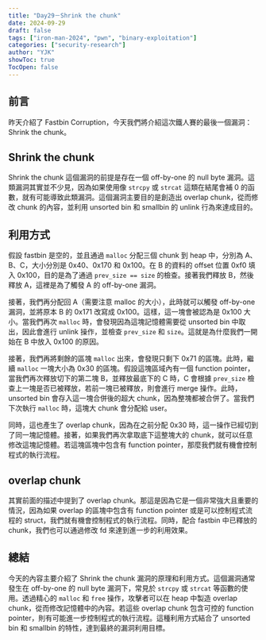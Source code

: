 ```yaml
---
title: "Day29－Shrink the chunk"
date: 2024-09-29
draft: false
tags: ["iron-man-2024", "pwn", "binary-exploitation"]
categories: ["security-research"]
author: "YJK"
showToc: true
TocOpen: false
---
```



## 前言

昨天介紹了 Fastbin Corruption，今天我們將介紹這次鐵人賽的最後一個漏洞：Shrink the chunk。

## Shrink the chunk

Shrink the chunk 這個漏洞的前提是存在一個 off-by-one 的 null byte 漏洞。這類漏洞其實並不少見，因為如果使用像 `strcpy` 或 `strcat` 這類在結尾會補 0 的函數，就有可能導致此類漏洞。這個漏洞主要目的是創造出 overlap chunk，從而修改 chunk 的內容，並利用 unsorted bin 和 smallbin 的 unlink 行為來達成目的。

## 利用方式

假設 fastbin 是空的，並且通過 `malloc` 分配三個 chunk 到 heap 中，分別為 A、B、C，大小分別是 0x40、0x170 和 0x100。在 B 的資料的 offset 位置 0xf0 填入 0x100，目的是為了通過 `prev_size == size` 的檢查。接著我們釋放 B，然後釋放 A，這裡是為了觸發 A 的 off-by-one 漏洞。

接著，我們再分配回 A（需要注意 malloc 的大小），此時就可以觸發 off-by-one 漏洞，並將原本 B 的 0x171 改寫成 0x100。這樣，這一塊會被認為是 0x100 大小。當我們再次 `malloc` 時，會發現因為這塊記憶體需要從 unsorted bin 中取出，因此會進行 unlink 操作，並檢查 `prev_size` 和 `size`。這就是為什麼我們一開始在 B 中放入 0x100 的原因。

接著，我們再將剩餘的區塊 `malloc` 出來，會發現只剩下 0x71 的區塊。此時，繼續 `malloc` 一塊大小為 0x30 的區塊。假設這塊區域內有一個 function pointer，當我們再次釋放切下的第二塊 B，並釋放最底下的 C 時，C 會根據 `prev_size` 檢查上一塊是否已被釋放，若前一塊已被釋放，則會進行 merge 操作。此時，unsorted bin 會存入這一塊合併後的超大 chunk，因為整塊都被合併了。當我們下次執行 `malloc` 時，這塊大 chunk 會分配給 user。

同時，這也產生了 overlap chunk，因為在之前分配 0x30 時，這一操作已經切到了同一塊記憶體。接著，如果我們再次拿取底下這整塊大的 chunk，就可以任意修改這塊記憶體。若這塊區塊中包含有 function pointer，那麼我們就有機會控制程式的執行流程。

## overlap chunk

其實前面的描述中提到了 overlap chunk。那這是因為它是一個非常強大且重要的情況，因為如果 overlap 的區塊中包含有 function pointer 或是可以控制程式流程的 struct，我們就有機會控制程式的執行流程。同時，配合 fastbin 中已釋放的 chunk，我們也可以通過修改 fd 來達到進一步的利用效果。

## 總結

今天的內容主要介紹了 Shrink the chunk 漏洞的原理和利用方式。這個漏洞通常發生在 off-by-one 的 null byte 漏洞下，常見於 `strcpy` 或 `strcat` 等函數的使用。透過精心的 `malloc` 和 `free` 操作，攻擊者可以在 heap 中製造 overlap chunk，從而修改記憶體中的內容。若這些 overlap chunk 包含可控的 function pointer，則有可能進一步控制程式的執行流程。這種利用方式結合了 unsorted bin 和 smallbin 的特性，達到最終的漏洞利用目標。